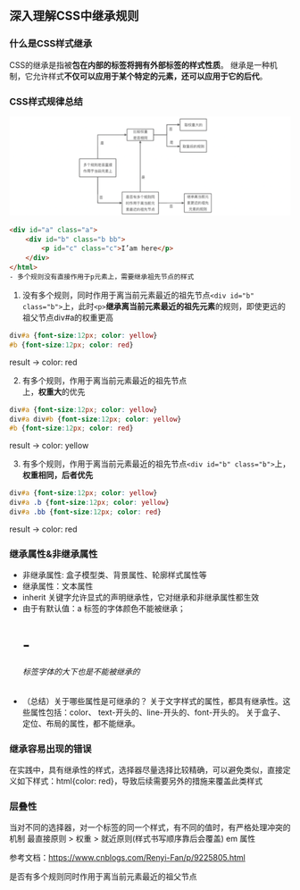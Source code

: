 ## 深入理解CSS中继承规则

### 什么是CSS样式继承
CSS的继承是指被**包在内部的标签将拥有外部标签的样式性质**。
继承是一种机制，它允许样式**不仅可以应用于某个特定的元素，还可以应用于它的后代**。

### CSS样式规律总结
![image](https://raw.githubusercontent.com/hu0950/material-management/master/inherit.png)
```html
<div id="a" class="a">
    <div id="b" class="b bb">
        <p id="c" class="c">I’am here</p>
    </div>
</html>
- 多个规则没有直接作用于p元素上，需要继承祖先节点的样式
```

1. 没有多个规则，同时作用于离当前元素最近的祖先节点`<div id="b" class="b">`上，此时`<p>`**继承离当前元素最近的祖先元素**的规则，即使更远的祖父节点div#a的权重更高
```CSS
div#a {font-size:12px; color: yellow}
#b {font-size:12px; color: red}
```
result -> color: red

2. 有多个规则，作用于离当前元素最近的祖先节点<div id="b" class="b"> 上，**权重大**的优先
```CSS
div#a {font-size:12px; color: yellow}
div#a div#b {font-size:12px; color: yellow}
#b {font-size:12px; color: red}
```
result -> color: yellow

3. 有多个规则，作用于离当前元素最近的祖先节点`<div id="b" class="b">`上，**权重相同，后者优先**
```CSS
div#a {font-size:12px; color: yellow}
div#a .b {font-size:12px; color: yellow}
div#a .bb {font-size:12px; color: red}
```
result -> color: red

### 继承属性&非继承属性
- 非继承属性: 盒子模型类、背景属性、轮廓样式属性等
- 继承属性：文本属性
- inherit 关键字允许显式的声明继承性，它对继承和非继承属性都生效
- 由于有默认值：a 标签的字体颜色不能被继承；<h1>-<h6>标签字体的大下也是不能被继承的
- （总结）关于哪些属性是可继承的？
关于文字样式的属性，都具有继承性。这些属性包括：color、 text-开头的、line-开头的、font-开头的。
关于盒子、定位、布局的属性，都不能继承。

### 继承容易出现的错误
在实践中，具有继承性的样式，选择器尽量选择比较精确，可以避免类似，直接定义如下样式：html{color: red}，导致后续需要另外的措施来覆盖此类样式

### 层叠性
当对不同的选择器，对一个标签的同一个样式，有不同的值时，有严格处理冲突的机制
最直接原则 > 权重 > 就近原则(样式书写顺序靠后会覆盖)
em 属性

参考文档：https://www.cnblogs.com/Renyi-Fan/p/9225805.html


是否有多个规则同时作用于离当前元素最近的祖父节点